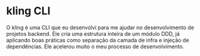 # kling CLI

O kling é uma CLI que eu desenvolvi para me ajudar no desenvolvimento de projetos backend. Ele cria uma estrutura inteira de um módulo DDD, já aplicando boas práticas como separação da camada de infra e injeção de dependências. Ele acelerou muito o meu processo de desenvolvimento. 
